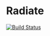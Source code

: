 # Radiate

[![Build Status](https://travis-ci.org/acairns/radiate.svg?branch=master)](https://travis-ci.org/acairns/radiate)
